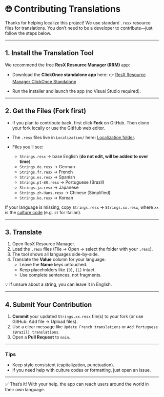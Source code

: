 # 🌐 Contributing Translations

Thanks for helping localize this project! We use standard `.resx` resource files for translations. You don’t need to be a developer to contribute—just follow the steps below.

---

## 1. Install the Translation Tool
We recommend the free **ResX Resource Manager (RRM)** app:

- Download the **ClickOnce standalone app** here:
  👉 [ResX Resource Manager ClickOnce Standalone](https://clickonce-tom-englert.azurewebsites.net/ResXResourceManager/ResXManager.application)

- Run the installer and launch the app (no Visual Studio required).

---

## 2. Get the Files (Fork first)
- If you plan to contribute back, first click **Fork** on GitHub. Then clone your fork locally or use the GitHub web editor.
- The `.resx` files live in `Localization/` here: [Localization folder](https://github.com/fearlessfrog/MSFS_Universal_Announcer/tree/main/Localization).
- Files you’ll see:

  - `Strings.resx` → base English (**do not edit, will be added to over time**)
  - `Strings.de.resx` → German
  - `Strings.fr.resx` → French
  - `Strings.es.resx` → Spanish
  - `Strings.pt-BR.resx` → Portuguese (Brazil)
  - `Strings.ja.resx` → Japanese
  - `Strings.zh-Hans.resx` → Chinese (Simplified)
  - `Strings.ko.resx` → Korean

If your language is missing, copy `Strings.resx` → `Strings.xx.resx`, where `xx` is the [culture code](https://learn.microsoft.com/dotnet/api/system.globalization.cultureinfo?utm_source=chatgpt.com) (e.g. `it` for Italian).

---

## 3. Translate
1. Open ResX Resource Manager.
2. Load the `.resx` files (File → Open → select the folder with your `.resx`).
3. The tool shows all languages side-by-side.
4. Translate the **Value** column for your language:
   - Leave the **Name** keys untouched.
   - Keep placeholders like `{0}`, `{1}` intact.
   - Use complete sentences, not fragments.

💡 If unsure about a string, you can leave it in English.

---

## 4. Submit Your Contribution
1. **Commit** your updated `Strings.xx.resx` file(s) to your fork (or use GitHub: Add file → Upload files).
2. Use a clear message like `Update French translations` or `Add Portuguese (Brazil) translations`.
3. Open a **Pull Request** to `main`.

---

### Tips
- Keep style consistent (capitalization, punctuation).
- If you need help with culture codes or formatting, just open an issue.

---

✅ That’s it! With your help, the app can reach users around the world in their own language.
